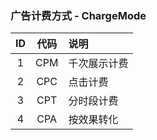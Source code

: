 ### 广告计费方式 - ChargeMode

|ID|代码|说明|
|:----:|:-----:|:----|
| 1 | CPM |千次展示计费|
| 2 | CPC |点击计费|
| 3 | CPT |分时段计费|
| 4 | CPA |按效果转化|